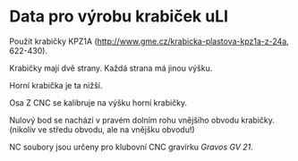 # Data pro výrobu krabiček uLI

Použít krabičky KPZ1A (http://www.gme.cz/krabicka-plastova-kpz1a-z-24a, 622-430).

Krabičky mají dvě strany. Každá strana má jinou výšku.

Horní krabička je ta nižší.

Osa Z CNC se kalibruje na výšku horní krabičky.

Nulový bod se nachází v pravém dolním rohu vnějšího obvodu krabičky. (nikoliv
ve středu obvodu, ale na vnějšku obvodu!)

NC soubory jsou určeny pro klubovní CNC gravírku *Gravos GV 21*.
